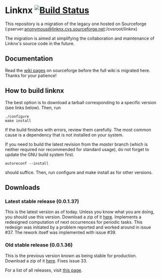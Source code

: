 # Linknx [![Build Status](https://travis-ci.org/linknx/linknx.svg?branch=master)](https://travis-ci.org/linknx/linknx)
This repository is a migration of the legacy one hosted on Sourceforge
(:pserver:anonymous@linknx.cvs.sourceforge.net:/cvsroot/linknx)

The migration is aimed at simplifying the collaboration and maintenance of
Linknx's source code in the future.

## Documentation
Read the [wiki pages](https://sourceforge.net/p/linknx/wiki/Main_Page/) on sourceforge before the full wiki is migrated here. Thanks for your patience!

## How to build linknx
The best option is to download a tarball corresponding to a specific version (see links below). Then, run
```
./configure
make install
```
If the build finishes with errors, review them carefully. The most common cause is a dependency that is not installed on your system.

If you need to build the latest revision from the *master* branch (which is neither required nor recommended for standard usage), do not forget to update the GNU build system first.
```
autoreconf --install
```
should suffice. Then, run configure and make install as for other versions.

## Downloads
### Latest stable release (0.0.1.37)
This is the latest version as of today. Unless you know what you are doing, you should use this version. Download a zip
of it [here](https://github.com/linknx/linknx/archive/0.0.1.37.zip).
Implements a redesigned computation of next occurrences for periodic tasks. This redesign was initiated by a problem reported and worked around in issue #37. The rework itself was implemented with issue #39. 

### Old stable release (0.0.1.36)
This is the previous version known as being stable for production. Download a zip
of it [here](https://github.com/linknx/linknx/archive/0.0.1.36.zip).
Fixes issue 33.

For a list of all releases, visit [this page](https://github.com/linknx/linknx/releases).
